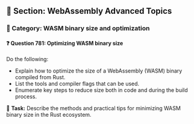 ## 📘 Section: WebAssembly Advanced Topics  
### 🔹 Category: WASM binary size and optimization  
#### ❓ Question 781: Optimizing WASM binary size

Do the following:

- Explain how to optimize the size of a WebAssembly (WASM) binary compiled from Rust.
- List the tools and compiler flags that can be used.
- Enumerate key steps to reduce size both in code and during the build process.

🔧 **Task:** Describe the methods and practical tips for minimizing WASM binary size in the Rust ecosystem.
